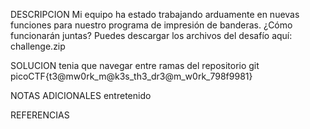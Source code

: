 DESCRIPCION
Mi equipo ha estado trabajando arduamente en nuevas funciones para nuestro programa de impresión de banderas. ¿Cómo funcionarán juntas?
Puedes descargar los archivos del desafío aquí: challenge.zip

SOLUCION
tenia que navegar entre ramas del repositorio git
picoCTF{t3@mw0rk_m@k3s_th3_dr3@m_w0rk_798f9981}

NOTAS ADICIONALES
entretenido

REFERENCIAS